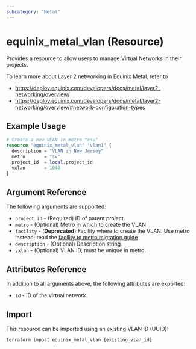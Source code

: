 ```yaml
---
subcategory: "Metal"
---
```


# equinix_metal_vlan (Resource)

Provides a resource to allow users to manage Virtual Networks in their projects.

To learn more about Layer 2 networking in Equinix Metal, refer to

* https://deploy.equinix.com/developers/docs/metal/layer2-networking/overview/
* https://deploy.equinix.com/developers/docs/metal/layer2-networking/overview/#network-configuration-types

## Example Usage

```terraform
# Create a new VLAN in metro "esv"
resource "equinix_metal_vlan" "vlan1" {
  description = "VLAN in New Jersey"
  metro       = "sv"
  project_id  = local.project_id
  vxlan       = 1040
}
```

## Argument Reference

The following arguments are supported:

* `project_id` - (Required) ID of parent project.
* `metro` - (Optional) Metro in which to create the VLAN
* `facility` - (**Deprecated**) Facility where to create the VLAN. Use metro instead; read the [facility to metro migration guide](https://registry.terraform.io/providers/equinix/equinix/latest/docs/guides/migration_guide_facilities_to_metros_devices)
* `description` - (Optional) Description string.
* `vxlan` - (Optional) VLAN ID, must be unique in metro.

## Attributes Reference

In addition to all arguments above, the following attributes are exported:

* `id` - ID of the virtual network.

## Import

This resource can be imported using an existing VLAN ID (UUID):

```sh
terraform import equinix_metal_vlan {existing_vlan_id}
```
